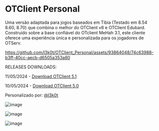 # OTClient Personal
Uma versão adaptada para jogos baseados em Tibia (Testado em 8.54 8.60, 8.70) que combina o melhor do OTClient v8 e OTClient Edubard. Construído sobre a base confiável do OTclient MeHah 3.1, este cliente oferece uma experiência única e personalizada para os jogadores de OTServ.



https://github.com/l3k0t/OTClient_Personal/assets/93864048/74c63988-b3ff-40cc-aecb-d6505a353a80



RELEASES DOWNLOADS:


11/05/2024 - [Download OTClient 5.1](https://github.com/l3k0t/OTClient_Personal/releases/tag/otclient_5.1)

10/05/2024 - [Download OTClient 5.0](https://github.com/l3k0t/OTClient_Personal/releases/tag/otclient_5.0)



Personalizado por: [@l3k0t](https://tibiaking.com/profile/76262-l3k0t/)



![image](https://github.com/l3k0t/OTClient_Personal/assets/93864048/2b22eecd-debd-4644-9fd8-0a3987af0f68)


![image](https://github.com/l3k0t/OTClient_Personal/assets/93864048/51c6ec70-1201-4eda-9b87-24f83bdf265f)


![image](https://github.com/l3k0t/OTClient_Personal/assets/93864048/a714c3e6-3262-4188-9acb-16867556ff3e)

